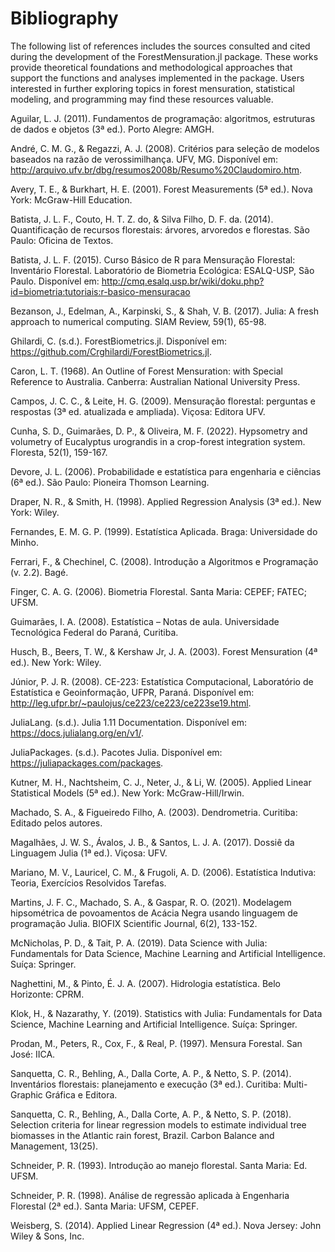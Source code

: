 # Bibliography

The following list of references includes the sources consulted and cited during the development of the ForestMensuration.jl package. These works provide theoretical foundations and methodological approaches that support the functions and analyses implemented in the package. Users interested in further exploring topics in forest mensuration, statistical modeling, and programming may find these resources valuable.

Aguilar, L. J. (2011). Fundamentos de programação: algoritmos, estruturas de dados e objetos (3ª ed.). Porto Alegre: AMGH.

André, C. M. G., & Regazzi, A. J. (2008). Critérios para seleção de modelos baseados na razão de verossimilhança. UFV, MG. Disponível em: http://arquivo.ufv.br/dbg/resumos2008b/Resumo%20Claudomiro.htm.

Avery, T. E., & Burkhart, H. E. (2001). Forest Measurements (5ª ed.). Nova York: McGraw-Hill Education.

Batista, J. L. F., Couto, H. T. Z. do, & Silva Filho, D. F. da. (2014). Quantificação de recursos florestais: árvores, arvoredos e florestas. São Paulo: Oficina de Textos.

Batista, J. L. F. (2015). Curso Básico de R para Mensuração Florestal: Inventário Florestal. Laboratório de Biometria Ecológica: ESALQ-USP, São Paulo. Disponível em: http://cmq.esalq.usp.br/wiki/doku.php?id=biometria:tutoriais:r-basico-mensuracao

Bezanson, J., Edelman, A., Karpinski, S., & Shah, V. B. (2017). Julia: A fresh approach to numerical computing. SIAM Review, 59(1), 65-98.

Ghilardi, C. (s.d.). ForestBiometrics.jl. Disponível em: https://github.com/Crghilardi/ForestBiometrics.jl.

Caron, L. T. (1968). An Outline of Forest Mensuration: with Special Reference to Australia. Canberra: Australian National University Press.

Campos, J. C. C., & Leite, H. G. (2009). Mensuração florestal: perguntas e respostas (3ª ed. atualizada e ampliada). Viçosa: Editora UFV.

Cunha, S. D., Guimarães, D. P., & Oliveira, M. F. (2022). Hypsometry and volumetry of Eucalyptus urograndis in a crop-forest integration system. Floresta, 52(1), 159-167.

Devore, J. L. (2006). Probabilidade e estatística para engenharia e ciências (6ª ed.). São Paulo: Pioneira Thomson Learning.

Draper, N. R., & Smith, H. (1998). Applied Regression Analysis (3ª ed.). New York: Wiley.

Fernandes, E. M. G. P. (1999). Estatística Aplicada. Braga: Universidade do Minho.

Ferrari, F., & Chechinel, C. (2008). Introdução a Algoritmos e Programação (v. 2.2). Bagé.

Finger, C. A. G. (2006). Biometria Florestal. Santa Maria: CEPEF; FATEC; UFSM.

Guimarães, I. A. (2008). Estatística – Notas de aula. Universidade Tecnológica Federal do Paraná, Curitiba.

Husch, B., Beers, T. W., & Kershaw Jr, J. A. (2003). Forest Mensuration (4ª ed.). New York: Wiley.

Júnior, P. J. R. (2008). CE-223: Estatística Computacional, Laboratório de Estatística e Geoinformação, UFPR, Paraná. Disponível em: http://leg.ufpr.br/~paulojus/ce223/ce223/ce223se19.html.

JuliaLang. (s.d.). Julia 1.11 Documentation. Disponível em: https://docs.julialang.org/en/v1/.

JuliaPackages. (s.d.). Pacotes Julia. Disponível em: https://juliapackages.com/packages.

Kutner, M. H., Nachtsheim, C. J., Neter, J., & Li, W. (2005). Applied Linear Statistical Models (5ª ed.). New York: McGraw-Hill/Irwin.

Machado, S. A., & Figueiredo Filho, A. (2003). Dendrometria. Curitiba: Editado pelos autores.

Magalhães, J. W. S., Ávalos, J. B., & Santos, L. J. A. (2017). Dossiê da Linguagem Julia (1ª ed.). Viçosa: UFV.

Mariano, M. V., Lauricel, C. M., & Frugoli, A. D. (2006). Estatística Indutiva: Teoria, Exercícios Resolvidos Tarefas.

Martins, J. F. C., Machado, S. A., & Gaspar, R. O. (2021). Modelagem hipsométrica de povoamentos de Acácia Negra usando linguagem de programação Julia. BIOFIX Scientific Journal, 6(2), 133-152.

McNicholas, P. D., & Tait, P. A. (2019). Data Science with Julia: Fundamentals for Data Science, Machine Learning and Artificial Intelligence. Suíça: Springer.

Naghettini, M., & Pinto, É. J. A. (2007). Hidrologia estatística. Belo Horizonte: CPRM.

Klok, H., & Nazarathy, Y. (2019). Statistics with Julia: Fundamentals for Data Science, Machine Learning and Artificial Intelligence. Suíça: Springer.

Prodan, M., Peters, R., Cox, F., & Real, P. (1997). Mensura Forestal. San José: IICA.

Sanquetta, C. R., Behling, A., Dalla Corte, A. P., & Netto, S. P. (2014). Inventários florestais: planejamento e execução (3ª ed.). Curitiba: Multi-Graphic Gráfica e Editora.

Sanquetta, C. R., Behling, A., Dalla Corte, A. P., & Netto, S. P. (2018). Selection criteria for linear regression models to estimate individual tree biomasses in the Atlantic rain forest, Brazil. Carbon Balance and Management, 13(25).

Schneider, P. R. (1993). Introdução ao manejo florestal. Santa Maria: Ed. UFSM.

Schneider, P. R. (1998). Análise de regressão aplicada à Engenharia Florestal (2ª ed.). Santa Maria: UFSM, CEPEF.

Weisberg, S. (2014). Applied Linear Regression (4ª ed.). Nova Jersey: John Wiley & Sons, Inc.
